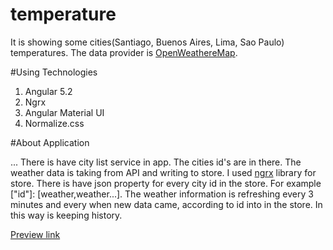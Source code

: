 # temperature

It is showing some cities(Santiago, Buenos Aires, Lima, Sao Paulo) temperatures. The data provider is [OpenWeathereMap](https://openweathermap.org). 

#Using Technologies

1. Angular 5.2
2. Ngrx
3. Angular Material UI
4. Normalize.css

#About Application

... There is have city list service in app. The cities id's are in there. The weather data is taking from API and writing to store. I used [ngrx](https://github.com/ngrx/store) library for store. There is have json property for every city id in the store. For example ["id"]: [weather,weather...]. The weather information is refreshing every 3 minutes and every when new data came, according to id into in the store. In this way is keeping history.

[Preview link](https://emreozbek.github.io/temperature/)
